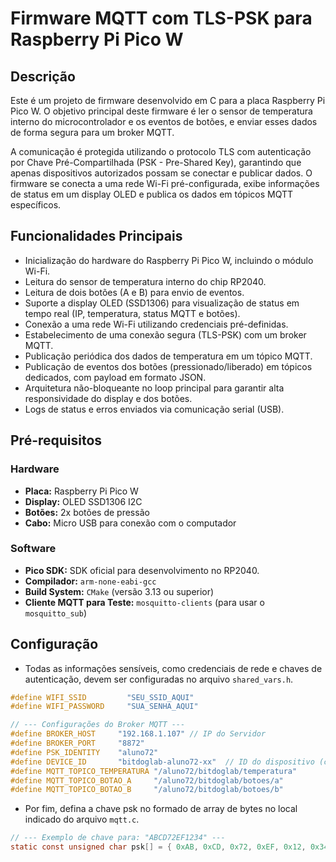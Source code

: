 # Firmware MQTT com TLS-PSK para Raspberry Pi Pico W

## Descrição

Este é um projeto de firmware desenvolvido em C para a placa Raspberry Pi Pico W. O objetivo principal deste firmware é ler o sensor de temperatura interno do microcontrolador e os eventos de botões, e enviar esses dados de forma segura para um broker MQTT.

A comunicação é protegida utilizando o protocolo TLS com autenticação por Chave Pré-Compartilhada (PSK - Pre-Shared Key), garantindo que apenas dispositivos autorizados possam se conectar e publicar dados. O firmware se conecta a uma rede Wi-Fi pré-configurada, exibe informações de status em um display OLED e publica os dados em tópicos MQTT específicos.

## Funcionalidades Principais

* Inicialização do hardware do Raspberry Pi Pico W, incluindo o módulo Wi-Fi.
* Leitura do sensor de temperatura interno do chip RP2040.
* Leitura de dois botões (A e B) para envio de eventos.
* Suporte a display OLED (SSD1306) para visualização de status em tempo real (IP, temperatura, status MQTT e botões).
* Conexão a uma rede Wi-Fi utilizando credenciais pré-definidas.
* Estabelecimento de uma conexão segura (TLS-PSK) com um broker MQTT.
* Publicação periódica dos dados de temperatura em um tópico MQTT.
* Publicação de eventos dos botões (pressionado/liberado) em tópicos dedicados, com payload em formato JSON.
* Arquitetura não-bloqueante no loop principal para garantir alta responsividade do display e dos botões.
* Logs de status e erros enviados via comunicação serial (USB).

## Pré-requisitos

### Hardware

* **Placa:** Raspberry Pi Pico W
* **Display:** OLED SSD1306 I2C
* **Botões:** 2x botões de pressão
* **Cabo:** Micro USB para conexão com o computador

### Software

* **Pico SDK:** SDK oficial para desenvolvimento no RP2040.
* **Compilador:** `arm-none-eabi-gcc`
* **Build System:** `CMake` (versão 3.13 ou superior)
* **Cliente MQTT para Teste:** `mosquitto-clients` (para usar o `mosquitto_sub`)

## Configuração

* Todas as informações sensíveis, como credenciais de rede e chaves de autenticação, devem ser configuradas no arquivo `shared_vars.h`.

```c
#define WIFI_SSID         "SEU_SSID_AQUI"
#define WIFI_PASSWORD     "SUA_SENHA_AQUI"

// --- Configurações do Broker MQTT ---
#define BROKER_HOST     "192.168.1.107" // IP do Servidor
#define BROKER_PORT     "8872"
#define PSK_IDENTITY    "aluno72"
#define DEVICE_ID       "bitdoglab-aluno72-xx"  // ID do dispositivo (client ID MQTT)
#define MQTT_TOPICO_TEMPERATURA "/aluno72/bitdoglab/temperatura"
#define MQTT_TOPICO_BOTAO_A     "/aluno72/bitdoglab/botoes/a"
#define MQTT_TOPICO_BOTAO_B     "/aluno72/bitdoglab/botoes/b"
```

* Por fim, defina a chave psk no formado de array de bytes no local indicado do arquivo `mqtt.c`.

```c
// --- Exemplo de chave para: "ABCD72EF1234" ---
static const unsigned char psk[] = { 0xAB, 0xCD, 0x72, 0xEF, 0x12, 0x34 };
```
